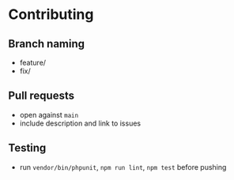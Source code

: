 # Contributing
## Branch naming
- feature/<short-description>
- fix/<short-description>
## Pull requests
- open against `main`
- include description and link to issues
## Testing
- run `vendor/bin/phpunit`, `npm run lint`, `npm test` before pushing
